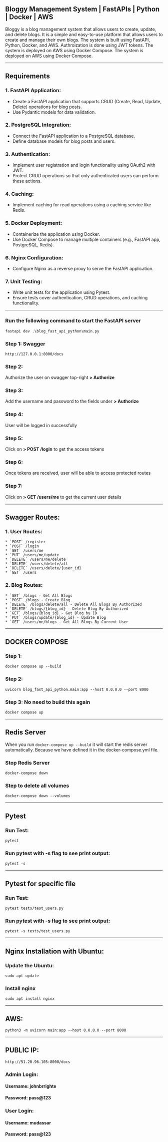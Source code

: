 
## Bloggy Management System | FastAPIs | Python | Docker | AWS
Bloggy is a blog management system that allows users to create, update, and delete blogs. It is a simple and easy-to-use platform that allows users to create and manage their own blogs. The system is built using FastAPI, Python, Docker, and AWS. Authroization is done using JWT tokens. The system is deployed on AWS using Docker Compose. The system is deployed on AWS using Docker Compose. 

---

## Requirements 
### 1. FastAPI Application: 
* Create a FastAPI application that supports CRUD (Create, Read, Update, Delete) operations for blog posts. 
* Use Pydantic models for data validation. 

### 2. PostgreSQL Integration: 
* Connect the FastAPI application to a PostgreSQL database. 
* Define database models for blog posts and users. 

### 3. Authentication: 
* Implement user registration and login functionality using OAuth2 with JWT. 
* Protect CRUD operations so that only authenticated users can perform these actions. 

### 4. Caching: 
* Implement caching for read operations using a caching service like Redis. 

### 5. Docker Deployment: 
* Containerize the application using Docker. 
* Use Docker Compose to manage multiple containers (e.g., FastAPI app, PostgreSQL, 
Redis). 

### 6. Nginx Configuration: 
* Configure Nginx as a reverse proxy to serve the FastAPI application. 

### 7. Unit Testing: 
* Write unit tests for the application using Pytest. 
* Ensure tests cover authentication, CRUD operations, and caching functionality. 

---

### Run the following command to start the FastAPI server
```fastapi dev .\blog_fast_api_python\main.py```

### Step 1: Swagger
```http://127.0.0.1:8000/docs```

### Step 2: 
Authorize the user on swagger top-right **> Authorize**

### Step 3: 
Add the username and password to the fields under **> Authorize**

### Step 4: 
User will be logged in successfully

### Step 5: 
Click on **> POST /login** to get the access tokens

### Step 6: 
Once tokens are received, user will be able to access protected routes

### Step 7: 
Click on **> GET /users/me** to get the current user details

---

## Swagger Routes:
### 1. User Routes:
    * `POST` /register
    * `POST` /login
    * `GET` /users/me
    * `PUT` /users/me/update
    * `DELETE` /users/me/delete
    * `DELETE` /users/delete/all
    * `DELETE` /users/delete/{user_id}
    * `GET` /users

### 2. Blog Routes:
    * `GET` /blogs - Get All Blogs
    * `POST` /blogs - Create Blog
    * `DELETE` /blogs/delete/all - Delete All Blogs By Authorized
    * `DELETE` /blogs/{blog_id} - Delete Blog By Authorized
    * `GET` /blogs/{blog_id} - Get Blog by ID
    * `PUT` /blogs/update/{blog_id} - Update Blog
    * `GET` /users/me/blogs - Get All Blogs By Current User

---

## DOCKER COMPOSE
### Step 1:
```docker compose up --build```

### Step 2:
```uvicorn blog_fast_api_python.main:app --host 0.0.0.0 --port 8000```

### Step 3: No need to build this again
```docker compose up```

---

## Redis Server
When you run `docker-compose up --build` it will start the redis server automatically. Because we have defined it in the docker-compose.yml file.

### Stop Redis Server
```docker-compose down```

### Step to delete all volumes
```docker-compose down --volumes```

---

## Pytest
### Run Test:
```pytest```

### Run pytest with -s flag to see print output:
```pytest -s```

---
## Pytest for specific file
### Run Test:
```pytest tests/test_users.py```

### Run pytest with -s flag to see print output:
```pytest -s tests/test_users.py```

---

## Nginx Installation with Ubuntu:
### Update the Ubuntu:
```sudo apt update```

### Install nginx
```sudo apt install nginx```

---

## AWS:
```python3 -m uvicorn main:app --host 0.0.0.0 --port 8000```

---

## PUBLIC IP:
```http://51.20.96.105:8000/docs```

### Admin Login:
#### Username: johnbrrighte
#### Password: pass@123

### User Login:
#### Username: mudassar
#### Password: pass@123
